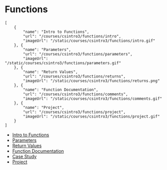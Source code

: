 # Functions

```codecard
[
    {
        "name": "Intro to Functions",
        "url": "/courses/csintro3/functions/intro",
        "imageUrl": "/static/courses/csintro3/functions/intro.gif"
    }, {
        "name": "Parameters",
        "url": "/courses/csintro3/functions/parameters",
        "imageUrl": "/static/courses/csintro3/functions/parameters.gif"
    }, {
        "name": "Return Values",
        "url": "/courses/csintro3/functions/returns",
        "imageUrl": "/static/courses/csintro3/functions/returns.png"
    }, {
        "name": "Function Documentation",
        "url": "/courses/csintro3/functions/comments",
        "imageUrl": "/static/courses/csintro3/functions/comments.gif"
    }, {
        "name": "Project",
        "url": "/courses/csintro3/functions/project",
        "imageUrl": "/static/courses/csintro3/functions/project.gif"
    }
]
```

* [Intro to Functions](/courses/csintro3/functions/intro)
* [Parameters](/courses/csintro3/functions/parameters)
* [Return Values](/courses/csintro3/functions/returns)
* [Function Documentation](/courses/csintro3/functions/comments)
* [Case Study](/courses/csintro3/functions/case-study)
* [Project](/courses/csintro3/functions/project)